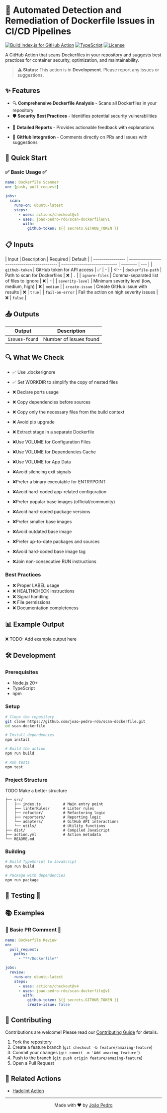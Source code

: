 # 🐳 Automated Detection and Remediation of Dockerfile Issues in CI/CD Pipelines

[![Build index.js for GitHub Action](https://github.com/joao-pedro-rdo/scan-dockerfile/actions/workflows/build.yml/badge.svg)](https://github.com/joao-pedro-rdo/scan-dockerfile/actions/workflows/build.yml)
[![TypeScript](https://img.shields.io/badge/TypeScript-007ACC?logo=typescript&logoColor=white)](https://www.typescriptlang.org/)
[![License](https://img.shields.io/badge/License-Apache%202.0-blue.svg)](https://opensource.org/licenses/Apache-2.0)

A GitHub Action that scans Dockerfiles in your repository and suggests best practices for container security, optimization, and maintainability.

> **⚠️ Status:** This action is in **Development**. Please report any issues or suggestions.

## ✨ Features

<!-- ✅ = Implementado | 🚧 = Em desenvolvimento | ❌ = Planeado -->

- 🔍 **Comprehensive Dockerfile Analysis** - Scans all Dockerfiles in your repository
- 🛡️ **Security Best Practices** - Identifies potential security vulnerabilities
<!-- - ⚡ **Performance Optimization** - Suggests improvements for image size and build time -->
- 📝 **Detailed Reports** - Provides actionable feedback with explanations
<!-- - 🎯 **Customizable Rules** - Configure which checks to run -->
- 💬 **GitHub Integration** - Comments directly on PRs and Issues with suggestions

## 🚀 Quick Start

### ✅ Basic Usage ✅

```yaml
name: Dockerfile Scanner
on: [push, pull_request]

jobs:
  scan:
    runs-on: ubuntu-latest
    steps:
      - uses: actions/checkout@v4
      - uses: joao-pedro-rdo/scan-dockerfile@v1
        with:
          github-token: ${{ secrets.GITHUB_TOKEN }}
```

<!-- ### 🚧 Advanced Configuration 🚧

```yaml
- uses: joao-pedro-rdo/scan-dockerfile@v1
  with:
    github-token: ${{ secrets.GITHUB_TOKEN }}
    dockerfile-path: "./docker"
    ignore-files: "Dockerfile.dev,Dockerfile.test"
    severity-level: "medium"
    create-issue: true
    fail-on-error: false
``` -->

## 📋 Inputs

| Input            | Description                                | Required                     | Default  |
| ---------------- | ------------------------------------------ | ---------------------------- | -------- | --- |
| `github-token`   | GitHub token for API access                | ✅                           | -        |
| <!--             | `dockerfile-path`                          | Path to scan for Dockerfiles | ❌       | `.` |
| `ignore-files`   | Comma-separated list of files to ignore    | ❌                           | -        |
| `severity-level` | Minimum severity level (low, medium, high) | ❌                           | `medium` |
| `create-issue`   | Create GitHub issue with results           | ❌                           | `true`   |
| `fail-on-error`  | Fail the action on high severity issues    | ❌                           | `false`  |

## 📤 Outputs

| Output         | Description            |
| -------------- | ---------------------- |
| `issues-found` | Number of issues found |

<!-- | `security-score` | Security score (0-100) | -->
<!-- | `report-url`     | URL to detailed report | -->

## 🔍 What We Check

- ✅ Use .dockerignore
- ✅ Set WORKDIR to simplify the copy of nested files

- ❌ Declare ports usage
- ❌ Copy dependencies before sources
- ❌ Copy only the necessary files from the build context
- ❌ Avoid pip upgrade
- ❌ Extract stage in a separate Dockerfile
- ❌Use VOLUME for Configuration Files
- ❌Use VOLUME for Dependencies Cache
- ❌Use VOLUME for App Data
- ❌Avoid silencing exit signals
- ❌Prefer a binary executable for ENTRYPOINT
- ❌Avoid hard-coded app-related configuration
- ❌Prefer popular base images (official/community)
- ❌Avoid hard-coded package versions
- ❌Prefer smaller base images
- ❌Avoid outdated base image
- ❌Prefer up-to-date packages and sources
- ❌Avoid hard-coded base image tag
- ❌Join non-consecutive RUN instructions

### Best Practices

- ❌ Proper LABEL usage
- ❌ HEALTHCHECK instructions
- ❌ Signal handling
- ❌ File permissions
- ❌ Documentation completeness

## 📊 Example Output

❌ TODO: Add example output here

<!-- ```
🐳 Dockerfile Scan Results

📁 Found 3 Dockerfiles
🔍 Analyzed 45 instructions
⚠️  Found 7 issues (2 high, 3 medium, 2 low)

High Severity Issues:
• Running as root user (Dockerfile:15)
• Using 'latest' tag (Dockerfile:1)

Medium Severity Issues:
• Missing HEALTHCHECK instruction
• Large image size detected
• Uncached package installation

Security Score: 72/100
``` -->

## 🛠️ Development

### Prerequisites

- Node.js 20+
- TypeScript
- npm

### Setup

```bash
# Clone the repository
git clone https://github.com/joao-pedro-rdo/scan-dockerfile.git
cd scan-dockerfile

# Install dependencies
npm install

# Build the action
npm run build

# Run tests
npm test
```

### Project Structure

TODO Make a better structure

```
├── src/
│   ├── index.ts          # Main entry point
│   ├── linterRules/      # Linter rules
│   ├── refactor/         # Refactoring logic
│   ├── reporters/        # Reporting logic
│   └── adapters/         # GitHub API interactions
│   └── utils/            # Utility functions
├── dist/                 # Compiled JavaScript
├── action.yml            # Action metadata
└── README.md
```

### Building

```bash
# Build TypeScript to JavaScript
npm run build

# Package with dependencies
npm run package
```

## 🚧 Testing 🚧

<!--
```bash
# Run unit tests
npm test

# Run integration tests
npm run test:integration

# Test locally with act
act -j scan
``` -->

## 📚 Examples

### 🚧 Basic PR Comment 🚧

```yaml
name: Dockerfile Review
on:
  pull_request:
    paths:
      - "**/Dockerfile*"

jobs:
  review:
    runs-on: ubuntu-latest
    steps:
      - uses: actions/checkout@v4
      - uses: joao-pedro-rdo/scan-dockerfile@v1
        with:
          github-token: ${{ secrets.GITHUB_TOKEN }}
          create-issue: false
```

<!-- ### Custom Rules Configuration

```yaml
- uses: joao-pedro-rdo/scan-dockerfile@v1
  with:
    github-token: ${{ secrets.GITHUB_TOKEN }}
    config-file: ".dockerfile-scanner.yml"
``` -->

<!-- ## ⚙️ Configuration File

Create `.dockerfile-scanner.yml` in your repository root:

```yaml
rules:
  security:
    - no-root-user
    - specific-tags
    - secret-detection
  performance:
    - multi-stage-builds
    - layer-optimization
  style:
    - label-consistency
    - instruction-order

ignore:
  - "Dockerfile.dev"
  - "test/**"

thresholds:
  security_score: 80
  max_image_size: "500MB"
``` -->

## 🤝 Contributing

Contributions are welcome! Please read our [Contributing Guide](CONTRIBUTING.md) for details.

1. Fork the repository
2. Create a feature branch (`git checkout -b feature/amazing-feature`)
3. Commit your changes (`git commit -m 'Add amazing feature'`)
4. Push to the branch (`git push origin feature/amazing-feature`)
5. Open a Pull Request

## 🔗 Related Actions

- [Hadolint Action](https://github.com/hadolint/hadolint-action)

<!-- ## 💬 Support

- 📖 [Documentation](https://github.com/joao-pedro-rdo/scan-dockerfile/wiki)
- 🐛 [Report Issues](https://github.com/joao-pedro-rdo/scan-dockerfile/issues)
- 💭 [Discussions](https://github.com/joao-pedro-rdo/scan-dockerfile/discussions) -->

---

<p align="center">
  Made with ❤️ by <a href="https://github.com/joao-pedro-rdo">João Pedro</a>
</p>
